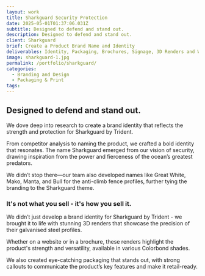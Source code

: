 ```yaml
---
layout: work
title: Sharkguard Security Protection
date: 2025-05-01T01:37:06.031Z
subtitle: Designed to defend and stand out.
description: Designed to defend and stand out.
client: Sharkguard
brief: Create a Product Brand Name and Identity
deliverables: Identity, Packaging, Brochures, Signage, 3D Renders and Website
image: sharkguard-1.jpg
permalink: /portfolio/sharkguard/
categories:
  - Branding and Design
  - Packaging & Print
tags:
---
```


## Designed to defend and stand out.

We dove deep into research to create a brand identity that reflects the strength and protection for Sharkguard by Trident.

From competitor analysis to naming the product, we crafted a bold identity that resonates. The name Sharkguard emerged from our vision of security, drawing inspiration from the power and fierceness of the ocean’s greatest predators.

We didn’t stop there—our team also developed names like Great White, Mako, Manta, and Bull for the anti-climb fence profiles, further tying the branding to the Sharkguard theme.

### It's not what you sell - it's how you sell it.

We didn’t just develop a brand identity for Sharkguard by Trident - we brought it to life with stunning 3D renders that showcase the precision of their galvanised steel profiles.

Whether on a website or in a brochure, these renders highlight the product's strength and versatility, available in various Colorbond shades.

We also created eye-catching packaging that stands out, with strong callouts to communicate the product’s key features and make it retail-ready.
